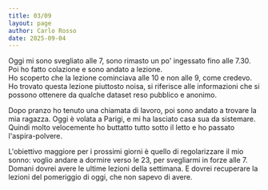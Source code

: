 ```yaml
---
title: 03/09
layout: page
author: Carlo Rosso
date: 2025-09-04
---
```


Oggi mi sono svegliato alle 7, sono rimasto un po' ingessato fino alle 7.30. Poi
ho fatto colazione e sono andato a lezione.  
Ho scoperto che la lezione cominciava alle 10 e non alle 9, come credevo.
Ho trovato questa lezione piuttosto noisa, si riferisce alle informazioni che si
possono ottenere da qualche dataset reso pubblico e anonimo.

Dopo pranzo ho tenuto una chiamata di lavoro, poi sono andato a trovare la mia
ragazza. Oggi è volata a Parigi, e mi ha lasciato casa sua da sistemare.
Quindi molto velocemente ho buttatto tutto sotto il letto e ho passato
l'aspira-polvere.

L'obiettivo maggiore per i prossimi giorni è quello di regolarizzare il mio
sonno: voglio andare a dormire verso le 23, per svegliarmi in forze alle 7.
Domani dovrei avere le ultime lezioni della settimana. E dovrei recuperare la
lezioni del pomeriggio di oggi, che non sapevo di avere.
